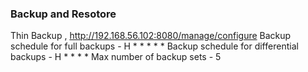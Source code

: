 ### Backup and Resotore
Thin Backup , http://192.168.56.102:8080/manage/configure
Backup schedule for full backups - H * * * * *
Backup schedule for differential backups - H * * * *
Max number of backup sets - 5


